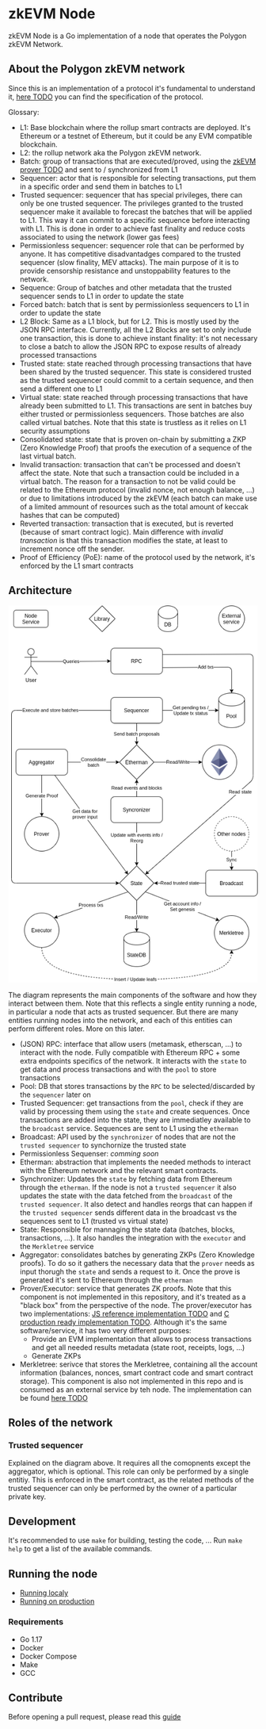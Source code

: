 # zkEVM Node

zkEVM Node is a Go implementation of a node that operates the Polygon zkEVM Network.

## About the Polygon zkEVM network

Since this is an implementation of a protocol it's fundamental to understand it, [here TODO]() you can find the specification of the protocol.

Glossary:

- L1: Base blockchain where the rollup smart contracts are deployed. It's Ethereum or a testnet of Ethereum, but it could be any EVM compatible blockchain.
- L2: the rollup network aka the Polygon zkEVM network.
- Batch: group of transactions that are executed/proved, using the [zkEVM prover TODO]() and sent to / synchronized from L1
- Sequencer: actor that is responsible for selecting transactions, put them in a specific order and send them in batches to L1
- Trusted sequencer: sequencer that has special privileges, there can only be one trusted sequencer. The privileges granted to the trusted sequencer make it available to forecast the batches that will be applied to L1. This way it can commit to a specific sequence before interacting with L1. This is done in order to achieve fast finality and reduce costs associated to using the network (lower gas fees)
- Permissionless sequencer: sequencer role that can be performed by anyone. It has competitive disadvantadges compared to the trusted sequencer (slow finality, MEV attacks). The main purpose of it is to provide censorship resistance and unstoppability features to the network.
- Sequence: Group of batches and other metadata that the trusted sequencer sends to L1 in order to update the state
- Forced batch: batch that is sent by permissionless sequencers to L1 in order to update the state
- L2 Block: Same as a L1 block, but for L2. This is mostly used by the JSON RPC interface. Currently, all the L2 Blocks are set to only include one transaction, this is done to achieve instant finality: it's not necessary to close a batch to allow the JSON RPC to expose results of already processed transactions
- Trusted state: state reached through processing transactions that have been shared by the trusted sequencer. This state is considered trusted as the trusted sequencer could commit to a certain sequence, and then send a different one to L1
- Virtual state: state reached through processing transactions that have already been submitted to L1. This transactions are sent in batches buy either trusted or permissionless sequencers. Those batches are also called virtual batches. Note that this state is trustless as it relies on L1 security assumptions
- Consolidated state: state that is proven on-chain by submitting a ZKP (Zero Knowledge Proof) that proofs the execution of a sequence of the last virtual batch.
- Invalid transaction: transaction that can't be processed and doesn't affect the state. Note that such a transaction could be included in a virtual batch. The reason for a transaction to not be valid could be related to the Ethereum protocol (invalid nonce, not enough balance, ...) or due to limitations introduced by the zkEVM (each batch can make use of a limited ammount of resources such as the total amount of keccak hashes that can be computed)
- Reverted transaction: transaction that is executed, but is reverted (because of smart contract logic). Main difference with *invalid transaction* is that this transaction modifies the state, at least to increment nonce off the sender.
- Proof of Efficiency (PoE): name of the protocol used by the network, it's enforced by the L1 smart contracts

## Architecture

<p align="center">
  <img src="./docs/architecture.drawio.png"/>
</p>

The diagram represents the main components of the software and how they interact between them. Note that this reflects a single entity running a node, in particular a node that acts as trusted sequencer. But there are many entities running nodes into the network, and each of this entities can perform different roles. More on this later.

- (JSON) RPC: interface that allow users (metamask, etherscan, ...) to interact with the node. Fully compatible with Ethereum RPC + some extra endpoints specifics of the network. It interacts with the `state` to get data and process transactions and with the `pool` to store transactions
- Pool: DB that stores transactions by the `RPC` to be selected/discarded by the `sequencer` later on
- Trusted Sequencer: get transactions from the `pool`, check if they are valid by processing them using the `state` and create sequences. Once transactions are added into the state, they are immediatley available to the `broadcast` service. Sequences are sent to L1 using the `etherman`
- Broadcast: API used by the `synchronizer` of nodes that are not the `trusted sequencer` to synchornize the trusted state
- Permissionless Sequenser: *comming soon*
- Etherman: abstraction that implements the needed methods to interact with the Ethereum network and the relevant smart contracts.
- Synchronizer: Updates the `state` by fetching data from Ethereum through the `etherman`. If the node is not a `trusted sequencer` it also updates the state with the data fetched from the `broadcast` of the `trusted sequencer`. It also detect and handles reorgs that can happen if the `trusted sequencer` sends different data in the broadcast vs the sequences sent to L1 (trusted vs virtual state)
- State: Responsible for mannaging the state data (batches, blocks, transactions, ...). It also handles the integration with the `executor` and the `Merkletree` service
- Aggregator: consolidates batches by generating ZKPs (Zero Knowledge proofs). To do so it gathers the necessary data that the `prover` needs as input thorugh the `state` and sends a request to it. Once the prove is generated it's sent to Ethereum through the `etherman`
- Prover/Executor: service that generates ZK proofs. Note that this component is not implemented in this repository, and it's treated as a "black box" from the perspective of the node. The prover/executor has two implementations: [JS reference implementation TODO](https://github.com/hermeznetwork/zkproverjs) and [C production ready implementation TODO](https://github.com/hermeznetwork/zkproverc). Although it's the same software/service, it has two very different purposes:
  - Provide an EVM implementation that allows to process transactions and get all needed results metadata (state root, receipts, logs, ...)
  - Generate ZKPs
- Merkletree: serivce that stores the Merkletree, containing all the account information (balances, nonces, smart contract code and smart contract storage). This component is also not implemented in this repo and is consumed as an external service by teh node. The implementation can be found [here TODO]()

## Roles of the network



### Trusted sequencer

Explained on the diagram above. It requires all the comopnents except the aggregator, which is optional. This role can only be performed by a single entitiy. This is enforced in the smart contract, as the related methods of the trusted sequencer can only be performed by the owner of a particular private key.

## Development

It's recommended to use `make` for building, testing the code, ... Run `make help` to get a list of the available commands.

## Running the node

- [Running localy](docs/running_local.md)
- [Running on production](docs/production-setup.md)

### Requirements

- Go 1.17
- Docker
- Docker Compose
- Make
- GCC

## Contribute

Before opening a pull request, please read this [guide](docs/contribute-guie.md)

